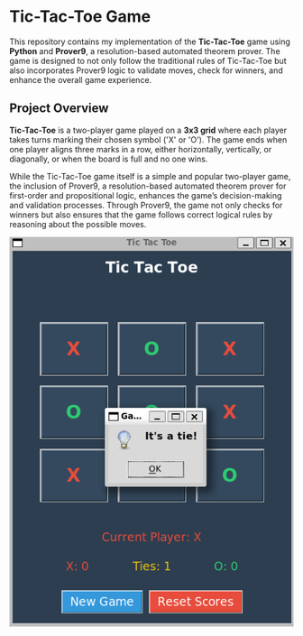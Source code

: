# Tic-Tac-Toe Game

This repository contains my implementation of the **Tic-Tac-Toe** game using **Python** and **Prover9**, a resolution-based automated theorem prover. The game is designed to not only follow the traditional rules of Tic-Tac-Toe but also incorporates Prover9 logic to validate moves, check for winners, and enhance the overall game experience.


## Project Overview

**Tic-Tac-Toe** is a two-player game played on a **3x3 grid** where each player takes turns marking their chosen symbol ('X' or 'O'). The game ends when one player aligns three marks in a row, either horizontally, vertically, or diagonally, or when the board is full and no one wins.

While the Tic-Tac-Toe game itself is a simple and popular two-player game, the inclusion of Prover9, a resolution-based automated theorem prover for first-order and propositional logic, enhances the game’s decision-making and validation processes. Through Prover9, the game not only checks for winners but also ensures that the game follows correct logical rules by reasoning about the possible moves.

![Tic-Tac-Toe Game Screenshot](tic-tac-toe.png)



